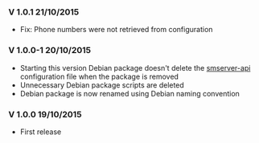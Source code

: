 ### V 1.0.1 21/10/2015
 * Fix: Phone numbers were not retrieved from configuration

### V 1.0.0-1 20/10/2015
 * Starting this version Debian package doesn't delete the [smserver-api](http://github.com/cyosp/smserver-api) configuration file when the package is removed
 * Unnecessary Debian package scripts are deleted
 * Debian package is now renamed using Debian naming convention

### V 1.0.0 19/10/2015
 * First release

